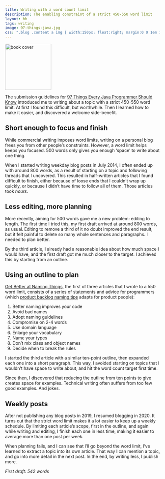 ```yaml
---
title: Writing with a word count limit
description: The enabling constraint of a strict 450-550 word limit
layout: hh
tags: writing
image: 97-things-java.jpg
css: ".blog .content a img { width:150px; float:right; margin:0 0 1em 1em; }"
---
```


<a href="http://shop.oreilly.com/product/0636920048824.do" title="97 Things Every Java Programmer Should Know">
<img src="97-things-java.jpg" alt="book cover" style="width:150px"></a>

The submission guidelines for 
[97 Things Every Java Programmer Should Know](http://shop.oreilly.com/product/0636920048824.do)
introduced me to writing about a topic with a strict 450-550 word limit.
At first I found this difficult, but worthwhile.
Then I learned how to make it easier, and discovered a welcome side-benefit.

## Short enough to focus and finish

While commercial writing imposes word limits, writing on a personal blog frees you from other people’s constraints.
However, a word limit helps keeps you focused.
500 words only gives you enough ‘space’ to write about one thing.

When I started writing weekday blog posts in July 2014, I often ended up with around 800 words, as a result of starting on a topic and following threads that I uncovered.
This resulted in half-written articles that I found difficult to finish, either because of loose ends that I couldn’t wrap up quickly, or because I didn’t have time to follow all of them.
Those articles took _hours_.

## Less editing, more planning

More recently, aiming for 500 words gave me a new problem: editing to length.
The first time I tried this, my first draft arrived at around 800 words, as usual.
Editing to remove a third of it no doubt improved the end result, but it felt painful to delete so many whole sentences and paragraphs.
I needed to plan better.

By the third article, I already had a reasonable idea about how much space I would have, and the first draft got me much closer to the target.
I achieved this by starting from an outline.

## Using an outline to plan

[Get Better at Naming Things](97-things-naming), 
the first of three articles that I wrote to a 550 word limit,
consists of a series of statements and advice for programmers (which
[product backlog naming tips](product-backlog-naming-tips) adapts for product people):

1. Better naming improves your code
2. Avoid bad names
3. Adopt naming guidelines
4. Compromise on 2-4 words
5. Use domain language
6. Enlarge your vocabulary
7. Name your types
8. Don’t mix class and object names
9. Decide when to break the rules

I started the third article with a similar ten-point outline, then expanded each one into a short paragraph.
This way, I avoided starting on topics that I wouldn’t have space to write about, and hit the word count target first time.

Since then, I discovered that reducing the outline from ten points to give creates space for examples.
Technical writing often suffers from too few good examples.
And jokes.

## Weekly posts

After not publishing any blog posts in 2019, I resumed blogging in 2020.
It turns out that the strict word limit makes it a lot easier to keep up a weekly schedule.
By limiting each article’s scope, first in the outline, and again while writing and editing, I finish each one in less time, making it easier to average more than one post per week.

When planning fails, and I can see that I’ll go beyond the word limit, I’ve learned to extract a topic into its own article.
That way I can mention a topic, and go into more detail in the next post.
In the end, by writing less, I publish more.

_First draft: 542 words_
